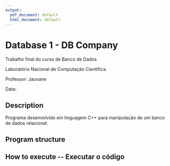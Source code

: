 ```yaml
---
output:
  pdf_document: default
  html_document: default
---
```


# Database 1 - DB Company

Trabalho final do curso de Banco de Dados

Laboratório Nacional de Computação Científica.

Professor: Jauvane

Data: 


## Description

Programa desenvolvido em linguagem C++ para manipulação de um banco de dados relacional.



## Program structure



## How to execute -- Executar o código



